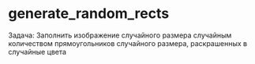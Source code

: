 # generate_random_rects

Задача: Заполнить изображение случайного размера случайным количеством прямоугольников случайного размера, раскрашенных в случайные цвета
